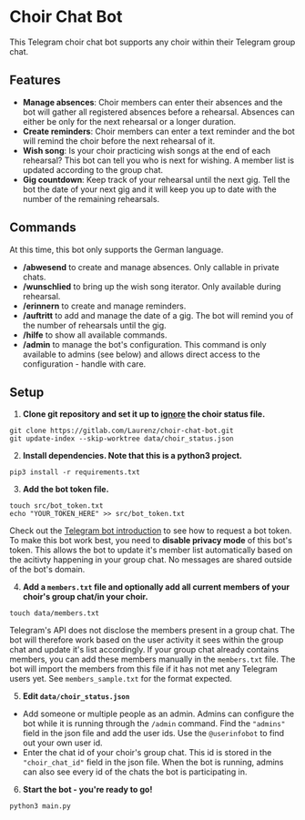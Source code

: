 # Choir Chat Bot

This Telegram choir chat bot supports any choir within their Telegram group chat.

## Features
- **Manage absences**: Choir members can enter their absences and the bot will gather all registered absences before a rehearsal. Absences can either be only for the next rehearsal or a longer duration.
- **Create reminders**: Choir members can enter a text reminder and the bot will remind the choir before the next rehearsal of it.
- **Wish song**: Is your choir practicing wish songs at the end of each rehearsal? This bot can tell you who is next for wishing. A member list is updated according to the group chat.
- **Gig countdown**: Keep track of your rehearsal until the next gig. Tell the bot the date of your next gig and it will keep you up to date with the number of the remaining rehearsals.

## Commands

At this time, this bot only supports the German language.

- **/abwesend** to create and manage absences. Only callable in private chats.
- **/wunschlied** to bring up the wish song iterator. Only available during rehearsal.
- **/erinnern** to create and manage reminders.
- **/auftritt** to add and manage the date of a gig. The bot will remind you of the number of rehearsals until the gig.
- **/hilfe** to show all available commands.
- **/admin** to manage the bot's configuration. This command is only available to admins (see below) and allows direct access to the configuration - handle with care.


## Setup
1. **Clone git repository and set it up to [ignore](https://stackoverflow.com/questions/13630849/git-difference-between-assume-unchanged-and-skip-worktree#) the choir status file.**

``` 
git clone https://gitlab.com/Laurenz/choir-chat-bot.git 
git update-index --skip-worktree data/choir_status.json 
```

2. **Install dependencies. Note that this is a python3 project.**

``` 
pip3 install -r requirements.txt
```

3. **Add the bot token file.**

```
touch src/bot_token.txt
echo "YOUR_TOKEN_HERE" >> src/bot_token.txt 
```

Check out the [Telegram bot introduction](https://core.telegram.org/bots) to see how to request a bot token. To make this bot work best, you need to **disable privacy mode** of this bot's token. This allows the bot to update it's member list automatically based on the acitivty happening in your group chat. No messages are shared outside of the bot's domain.

4.  **Add a `members.txt` file and optionally add all current members of your choir's group chat/in your choir.**

``` 
touch data/members.txt 
```

Telegram's API does not disclose the members present in a group chat. The bot will therefore work based on the user activity it sees within the group chat and update it's list accordingly. If your group chat already contains members, you can add these members manually in the `members.txt` file. The bot will import the members from this file if it has not met any Telegram users yet. See `members_sample.txt` for the format expected.

5. **Edit `data/choir_status.json`**

- Add someone or multiple people as an admin. Admins can configure the bot while it is running through the `/admin` command. Find the `"admins"` field in the json file and add the user ids. Use the `@userinfobot` to find out your own user id.
- Enter the chat id of your choir's group chat. This id is stored in the `"choir_chat_id"` field in the json file. When the bot is running, admins can also see every id of the chats the bot is participating in.

6. **Start the bot - you're ready to go!**
``` 
python3 main.py
```
